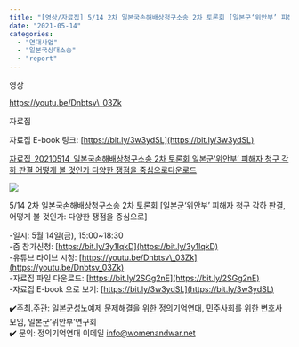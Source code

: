 ```yaml
---
title: "[영상/자료집] 5/14 2차 일본국손해배상청구소송 2차 토론회 [일본군‘위안부’ 피해자 청구 각하 판결, 어떻게 볼 것인가: 다양한 쟁점을 중심으로]"
date: "2021-05-14"
categories: 
  - "연대사업"
  - "일본국상대소송"
  - "report"
---
```


영상

https://youtu.be/Dnbtsv\_03Zk

자료집

자료집 E-book 링크: [https://bit.ly/3w3ydSL](https://bit.ly/3w3ydSL)

[자료집\_20210514\_일본국손해배상청구소송 2차 토론회 일본군‘위안부’ 피해자 청구 각하 판결 어떻게 볼 것인가 다양한 쟁점을 중심으로](https://r2.womenandwar.net/2021/05/자료집_20210514_일본국손해배상청구소송-2차-토론회-일본군‘위안부-피해자-청구-각하-판결-어떻게-볼-것인가-다양한-쟁점을-중심으로.pdf)[다운로드](https://r2.womenandwar.net/2021/05/자료집_20210514_일본국손해배상청구소송-2차-토론회-일본군‘위안부-피해자-청구-각하-판결-어떻게-볼-것인가-다양한-쟁점을-중심으로.pdf)

![](https://r2.womenandwar.net/2021/05/웹자보-최종-724x1024.jpg)

5/14 2차 일본국손해배상청구소송 2차 토론회 \[일본군‘위안부’ 피해자 청구 각하 판결, 어떻게 볼 것인가: 다양한 쟁점을 중심으로\]

\-일시: 5월 14일(금), 15:00~18:30  
\-줌 참가신청: [https://bit.ly/3y1IqkD](https://bit.ly/3y1IqkD)  
\-유튜브 라이브 시청: [https://youtu.be/Dnbtsv\_03Zk](https://youtu.be/Dnbtsv_03Zk)  
\-자료집 파일 다운로드: [https://bit.ly/2SGg2nE](https://bit.ly/2SGg2nE)  
\-자료집 E-book 으로 보기: [https://bit.ly/3w3ydSL](https://bit.ly/3w3ydSL)

✔️주최.주관: 일본군성노예제 문제해결을 위한 정의기억연대, 민주사회를 위한 변호사 모임, 일본군‘위안부’연구회  
✔️ 문의: 정의기억연대 이메일 info@womenandwar.net

